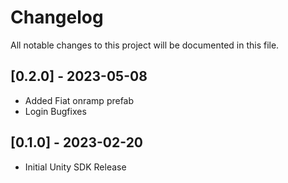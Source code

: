 # Changelog

All notable changes to this project will be documented in this file.


## [0.2.0] - 2023-05-08

- Added Fiat onramp prefab
- Login Bugfixes 


## [0.1.0] - 2023-02-20

- Initial Unity SDK Release
